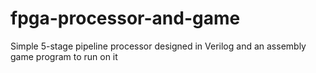 # fpga-processor-and-game
Simple 5-stage pipeline processor designed in Verilog and an assembly game program to run on it
